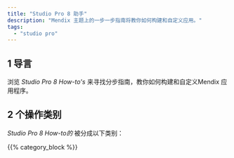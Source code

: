```yaml
---
title: "Studio Pro 8 助手"
description: "Mendix 主题上的一步一步指南将教你如何构建和自定义应用。"
tags:
  - "studio pro"
---
```


## 1 导言

浏览 *Studio Pro 8 How-to's* 来寻找分步指南，教你如何构建和自定义Mendix 应用程序。

## 2 个操作类别

*Studio Pro 8 How-to的* 被分成以下类别：

{{% category_block %}}
